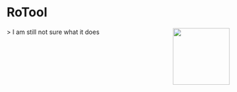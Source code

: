 # RoTool
<img align="right" height="128" src="https://raw.githubusercontent.com/wookoouk/rotool/master/public/img/logo.png">
> I am still not sure what it does
